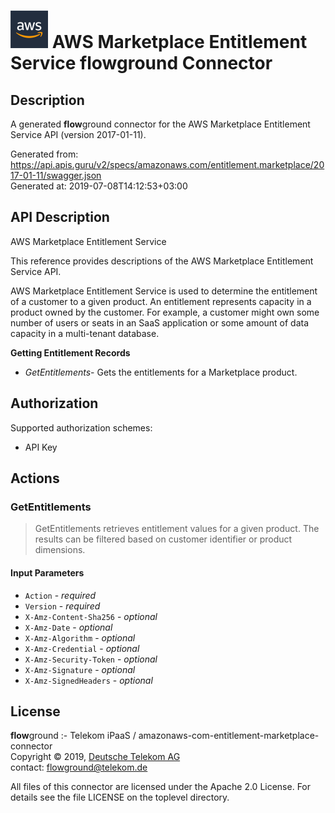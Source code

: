 # ![LOGO](logo.png) AWS Marketplace Entitlement Service **flow**ground Connector

## Description

A generated **flow**ground connector for the AWS Marketplace Entitlement Service API (version 2017-01-11).

Generated from: https://api.apis.guru/v2/specs/amazonaws.com/entitlement.marketplace/2017-01-11/swagger.json<br/>
Generated at: 2019-07-08T14:12:53+03:00

## API Description

<fullname>AWS Marketplace Entitlement Service</fullname> <p>This reference provides descriptions of the AWS Marketplace Entitlement Service API.</p> <p>AWS Marketplace Entitlement Service is used to determine the entitlement of a customer to a given product. An entitlement represents capacity in a product owned by the customer. For example, a customer might own some number of users or seats in an SaaS application or some amount of data capacity in a multi-tenant database.</p> <p> <b>Getting Entitlement Records</b> </p> <ul> <li> <p> <i>GetEntitlements</i>- Gets the entitlements for a Marketplace product.</p> </li> </ul>

## Authorization

Supported authorization schemes:
- API Key
## Actions

### GetEntitlements
> GetEntitlements retrieves entitlement values for a given product. The results can be filtered based on customer identifier or product dimensions.<br/>

#### Input Parameters
* `Action` - _required_
* `Version` - _required_
* `X-Amz-Content-Sha256` - _optional_
* `X-Amz-Date` - _optional_
* `X-Amz-Algorithm` - _optional_
* `X-Amz-Credential` - _optional_
* `X-Amz-Security-Token` - _optional_
* `X-Amz-Signature` - _optional_
* `X-Amz-SignedHeaders` - _optional_

## License

**flow**ground :- Telekom iPaaS / amazonaws-com-entitlement-marketplace-connector<br/>
Copyright © 2019, [Deutsche Telekom AG](https://www.telekom.de)<br/>
contact: flowground@telekom.de

All files of this connector are licensed under the Apache 2.0 License. For details
see the file LICENSE on the toplevel directory.
